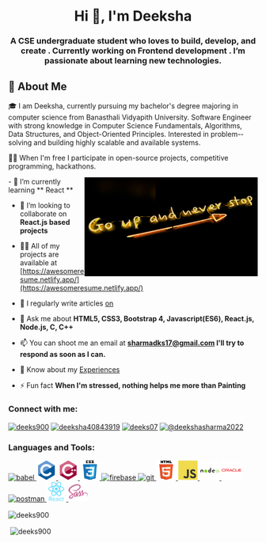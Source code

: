 <h1 align="center">Hi 👋, I'm Deeksha</h1>
<h3 align="center">A CSE undergraduate student who loves to build, develop, and create . Currently working on Frontend development . I’m passionate about learning new technologies.</h3>

## 🚀 About Me 
<p align="left"> 🎓 I am Deeksha, currently pursuing my bachelor's degree majoring in computer science from Banasthali Vidyapith University. Software Engineer with strong knowledge in Computer Science Fundamentals, Algorithms, Data Structures, and Object-­Oriented Principles. Interested in problem-­solving and building highly scalable and available systems.</p>

<p align = "left">👨‍💻 When I'm free I participate in open-source projects, competitive programming, hackathons.</p>
<img align="right" src = "https://github.com/Deeks900/img/blob/main/fab-lentz-mRMQwK513hY-unsplash.jpg" alt="Coding" width="350" height="200"/>
- 🌱 I’m currently learning ** React **

- 👯 I’m looking to collaborate on **React.js based projects**

- 👨‍💻 All of my projects are available at [https://awesomeresume.netlify.app/](https://awesomeresume.netlify.app/)

- 📝 I regularly write articles <a href="https://www.codingninjas.com/blog/2021/09/29/circular-right-rotation-of-an-array/" target="blank">on</a>  

- 💬 Ask me about **HTML5, CSS3, Bootstrap 4, Javascript(ES6), React.js, Node.js, C, C++**

- 📫 You can shoot me an email at **sharmadks17@gmail.com I'll try to respond as soon as I can.**

- 📄 Know about my <a href="https://drive.google.com/file/d/1ZQ2RzZ10NqoiO2H0_btfp9t6H6kcMDEw/view?usp=sharing" target="blank">Experiences</a>

- ⚡ Fun fact **When I'm stressed, nothing helps me more than Painting**

<h3 align="left">Connect with me:</h3>
<p align="left">
<a href="https://dev.to/deeks900" target="blank"><img align="center" src="https://raw.githubusercontent.com/rahuldkjain/github-profile-readme-generator/master/src/images/icons/Social/devto.svg" alt="deeks900" height="30" width="40" /></a>
<a href="https://twitter.com/deeksha40843919" target="blank"><img align="center" src="https://raw.githubusercontent.com/rahuldkjain/github-profile-readme-generator/master/src/images/icons/Social/twitter.svg" alt="deeksha40843919" height="30" width="40" /></a>
<a href="https://linkedin.com/in/deeks07" target="blank"><img align="center" src="https://raw.githubusercontent.com/rahuldkjain/github-profile-readme-generator/master/src/images/icons/Social/linked-in-alt.svg" alt="deeks07" height="30" width="40" /></a>
<a href="https://medium.com/@deekshasharma2022" target="blank"><img align="center" src="https://raw.githubusercontent.com/rahuldkjain/github-profile-readme-generator/master/src/images/icons/Social/medium.svg" alt="@deekshasharma2022" height="30" width="40" /></a>
</p>

<h3 align="left">Languages and Tools:</h3>
<p align="left"> <a href="https://babeljs.io/" target="_blank" rel="noreferrer"> <img src="https://www.vectorlogo.zone/logos/babeljs/babeljs-icon.svg" alt="babel" width="40" height="40"/> </a> <a href="https://www.cprogramming.com/" target="_blank" rel="noreferrer"> <img src="https://raw.githubusercontent.com/devicons/devicon/master/icons/c/c-original.svg" alt="c" width="40" height="40"/> </a> <a href="https://www.w3schools.com/cpp/" target="_blank" rel="noreferrer"> <img src="https://raw.githubusercontent.com/devicons/devicon/master/icons/cplusplus/cplusplus-original.svg" alt="cplusplus" width="40" height="40"/> </a> <a href="https://www.w3schools.com/css/" target="_blank" rel="noreferrer"> <img src="https://raw.githubusercontent.com/devicons/devicon/master/icons/css3/css3-original-wordmark.svg" alt="css3" width="40" height="40"/> </a> <a href="https://firebase.google.com/" target="_blank" rel="noreferrer"> <img src="https://www.vectorlogo.zone/logos/firebase/firebase-icon.svg" alt="firebase" width="40" height="40"/> </a> <a href="https://git-scm.com/" target="_blank" rel="noreferrer"> <img src="https://www.vectorlogo.zone/logos/git-scm/git-scm-icon.svg" alt="git" width="40" height="40"/> </a> <a href="https://www.w3.org/html/" target="_blank" rel="noreferrer"> <img src="https://raw.githubusercontent.com/devicons/devicon/master/icons/html5/html5-original-wordmark.svg" alt="html5" width="40" height="40"/> </a> <a href="https://developer.mozilla.org/en-US/docs/Web/JavaScript" target="_blank" rel="noreferrer"> <img src="https://raw.githubusercontent.com/devicons/devicon/master/icons/javascript/javascript-original.svg" alt="javascript" width="40" height="40"/> </a> <a href="https://nodejs.org" target="_blank" rel="noreferrer"> <img src="https://raw.githubusercontent.com/devicons/devicon/master/icons/nodejs/nodejs-original-wordmark.svg" alt="nodejs" width="40" height="40"/> </a> <a href="https://www.oracle.com/" target="_blank" rel="noreferrer"> <img src="https://raw.githubusercontent.com/devicons/devicon/master/icons/oracle/oracle-original.svg" alt="oracle" width="40" height="40"/> </a> <a href="https://postman.com" target="_blank" rel="noreferrer"> <img src="https://www.vectorlogo.zone/logos/getpostman/getpostman-icon.svg" alt="postman" width="40" height="40"/> </a> <a href="https://reactjs.org/" target="_blank" rel="noreferrer"> <img src="https://raw.githubusercontent.com/devicons/devicon/master/icons/react/react-original-wordmark.svg" alt="react" width="40" height="40"/> </a> <a href="https://sass-lang.com" target="_blank" rel="noreferrer"> <img src="https://raw.githubusercontent.com/devicons/devicon/master/icons/sass/sass-original.svg" alt="sass" width="40" height="40"/> </a> </p>

<p><img align="center" src="https://github-readme-stats.vercel.app/api/top-langs?username=deeks900&show_icons=true&locale=en&layout=compact" alt="deeks900" /></p>

<p>&nbsp;<img align="center" src="https://github-readme-stats.vercel.app/api?username=deeks900&show_icons=true&locale=en" alt="deeks900" /></p>
